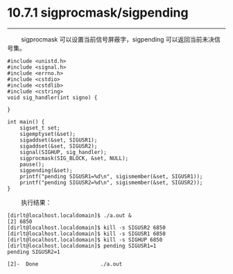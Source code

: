 # 10.7.1 sigprocmask/sigpending
***

&emsp;&emsp;
sigprocmask 可以设置当前信号屏蔽字，sigpending 可以返回当前未决信号集。

    #include <unistd.h>
    #include <signal.h>
    #include <errno.h>
    #include <cstdio>
    #include <cstdlib>
    #include <cstring>
    void sig_handler(int signo) {
    
    }
    
    int main() {
        sigset_t set;
        sigemptyset(&set);
        sigaddset(&set, SIGUSR1);
        sigaddset(&set, SIGUSR2);
        signal(SIGHUP, sig_handler);
        sigprocmask(SIG_BLOCK, &set, NULL);
        pause();
        sigpending(&set);
        printf("pending SIGUSR1=%d\n", sigismember(&set, SIGUSR1));
        printf("pending SIGUSR2=%d\n", sigismember(&set, SIGUSR2));
    }

&emsp;&emsp;
执行结果：
    
    [dirlt@localhost.localdomain]$ ./a.out &
    [2] 6850
    [dirlt@localhost.localdomain]$ kill -s SIGUSR2 6850
    [dirlt@localhost.localdomain]$ kill -s SIGUSR1 6850
    [dirlt@localhost.localdomain]$ kill -s SIGHUP 6850
    [dirlt@localhost.localdomain]$ pending SIGUSR1=1
    pending SIGUSR2=1
    
    [2]-  Done                    ./a.out